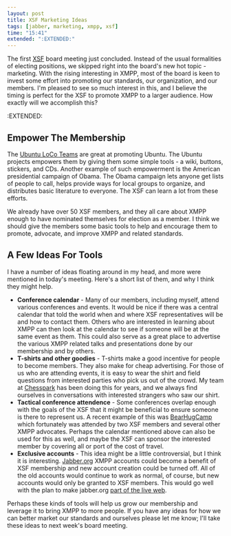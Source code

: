 ```yaml
---
layout: post
title: XSF Marketing Ideas
tags: [jabber, marketing, xmpp, xsf]
time: "15:41"
extended: ":EXTENDED:"
---
```


The first [XSF](http://www.xmpp.org) board meeting just concluded.  Instead of the usual formalities of electing positions, we skipped right into the board's new hot topic - marketing.  With the rising interesting in XMPP, most of the board is keen to invest some effort into promoting our standards, our organization, and our members.  I'm pleased to see so much interest in this, and I believe the timing is perfect for the XSF to promote XMPP to a larger audience.  How exactly will we accomplish this?

:EXTENDED:

## Empower The Membership

The [Ubuntu LoCo Teams](https://wiki.ubuntu.com/LoCoTeams) are great at promoting Ubuntu.  The Ubuntu projects empowers them by giving them some simple tools - a wiki, buttons, stickers, and CDs.  Another example of such empowerment is the American presidential campaign of Obama.  The Obama campaign lets anyone get lists of people to call, helps provide ways for local groups to organize, and distributes basic literature to everyone.  The XSF can learn a lot from these efforts.

We already have over 50 XSF members, and they all care about XMPP enough to have nominated themselves for election as a member.  I think we should give the members some basic tools to help and encourage them to promote, advocate, and improve XMPP and related standards.

## A Few Ideas For Tools

I have a number of ideas floating around in my head, and more were mentioned in today's meeting.  Here's a short list of them, and why I think they might help.

* **Conference calendar** - Many of our members, including myself, attend various conferences and events.  It would be nice if there was a central calendar that told the world when and where XSF representatives will be and how to contact them.  Others who are interested in learning about XMPP can then look at the calendar to see if someone will be at the same event as them.  This could also serve as a great place to advertise the various XMPP related talks and presentations done by our membership and by others.
* **T-shirts and other goodies** - T-shirts make a good incentive for people to become members.  They also make for cheap advertising.  For those of us who are attending events, it is easy to wear the shirt and field questions from interested parties who pick us out of the crowd.  My team at [Chesspark](http://www.chesspark.com) has been doing this for years, and we always find ourselves in conversations with interested strangers who saw our shirt.
* **Tactical conference attendence** - Some conferences overlap enough with the goals of the XSF that it might be beneficial to ensure someone is there to represent us.  A recent example of this was [BearHugCamp](http://metajack.im/2008/09/13/bearhugcamp-for-those-who-missed-it/) which fortunately was attended by two XSF members and several other XMPP advocates.  Perhaps the calendar mentioned above can also be used for this as well, and maybe the XSF can sponsor the interested member by covering all or port of the cost of travel.
* **Exclusive accounts** - This idea might be a little controversial, but I think it is interesting. [Jabber.org](http://www.jabber.org) XMPP accounts could become a benefit of XSF membership and new account creation could be turned off.  All of the old accounts would continue to work as normal, of course, but new accounts would only be granted to XSF members.  This would go well with the plan to make jabber.org [part of the live web](https://stpeter.im/?p=2309).

Perhaps these kinds of tools will help us grow our membership and leverage it to bring XMPP to more people.  If you have any ideas for how we can better market our standards and ourselves please let me know; I'll take these ideas to next week's board meeting.
